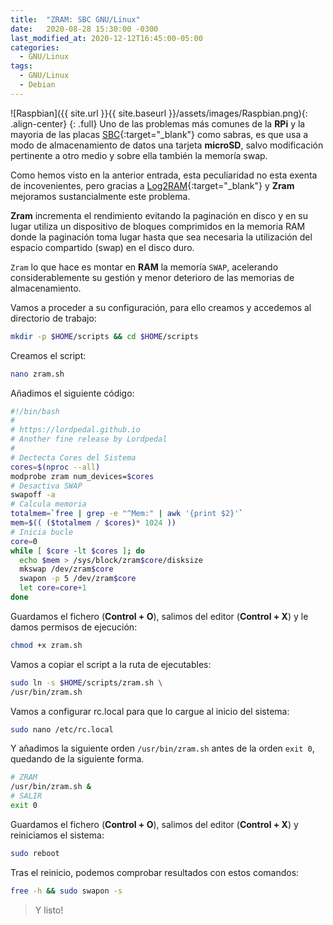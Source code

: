 ```yaml
---
title:  "ZRAM: SBC GNU/Linux"
date:   2020-08-28 15:30:00 -0300
last_modified_at: 2020-12-12T16:45:00-05:00
categories:
  - GNU/Linux
tags:
  - GNU/Linux
  - Debian
---
```


![Raspbian]({{ site.url }}{{ site.baseurl }}/assets/images/Raspbian.png){: .align-center}
{: .full}
Uno de las problemas más comunes de la **RPi** y la mayoria de las placas [SBC](https://es.wikipedia.org/wiki/Placa_computadora){:target="_blank"} como sabras, es que usa a modo de almacenamiento de datos una tarjeta **microSD**, salvo modificación pertinente a otro medio y sobre ella también la memoría swap.

Como hemos visto en la anterior entrada, esta peculiaridad no esta exenta de incovenientes, pero gracias a [Log2RAM](https://lordpedal.github.io/gnu/linux/log2ram-sbc-gnu/){:target="_blank"} y **Zram** mejoramos sustancialmente este problema.

**Zram** incrementa el rendimiento evitando la paginación en disco y en su lugar utiliza un dispositivo de bloques comprimidos en la memoria RAM donde la paginación toma lugar hasta que sea necesaria la utilización del espacio compartido (swap) en el disco duro.

`Zram` lo que hace es montar en **RAM** la memoría `SWAP`, acelerando considerablemente su gestión y menor deterioro de las memorias de almacenamiento.

Vamos a proceder a su configuración, para ello creamos y accedemos al directorio de trabajo:

```bash
mkdir -p $HOME/scripts && cd $HOME/scripts
```

Creamos el script:

```bash
nano zram.sh
```

Añadimos el siguiente código:

```bash
#!/bin/bash
#
# https://lordpedal.github.io
# Another fine release by Lordpedal
#
# Dectecta Cores del Sistema
cores=$(nproc --all)
modprobe zram num_devices=$cores
# Desactiva SWAP
swapoff -a
# Calcula memoria
totalmem=`free | grep -e "^Mem:" | awk '{print $2}'`
mem=$(( ($totalmem / $cores)* 1024 ))
# Inicia bucle
core=0
while [ $core -lt $cores ]; do
  echo $mem > /sys/block/zram$core/disksize
  mkswap /dev/zram$core
  swapon -p 5 /dev/zram$core
  let core=core+1
done
```

Guardamos el fichero (**Control + O**), salimos del editor (**Control + X**) y le damos permisos de ejecución:

```bash
chmod +x zram.sh
```

Vamos a copiar el script a la ruta de ejecutables:

```bash
sudo ln -s $HOME/scripts/zram.sh \
/usr/bin/zram.sh
```

Vamos a configurar rc.local para que lo cargue al inicio del sistema:

```bash
sudo nano /etc/rc.local
```

Y añadimos la siguiente orden `/usr/bin/zram.sh` antes de la orden `exit 0`, quedando de la siguiente forma.

```bash
# ZRAM
/usr/bin/zram.sh &
# SALIR
exit 0
```

Guardamos el fichero (**Control + O**), salimos del editor (**Control + X**) y reiniciamos el sistema:

```bash
sudo reboot
```

Tras el reinicio, podemos comprobar resultados con estos comandos:

```bash
free -h && sudo swapon -s
```

> Y listo!
